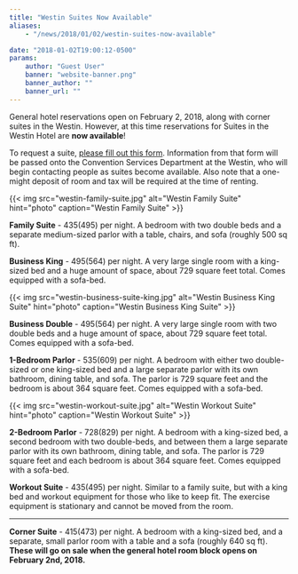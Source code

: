 ```yaml
---
title: "Westin Suites Now Available"
aliases:
    - "/news/2018/01/02/westin-suites-now-available"

date: "2018-01-02T19:00:12-0500"
params:
    author: "Guest User"
    banner: "website-banner.png"
    banner_author: ""
    banner_url: ""
---
```


General hotel reservations open on February 2, 2018, along with corner suites in the Westin. However, at this time reservations for Suites in the Westin Hotel are **now available**!

To request a suite, [please fill out this form](https://docs.google.com/forms/d/e/1FAIpQLSf9mKs4I2hZYEuJmy2i1cCqg5EHG-_BCh3g6ai7elQoM9KxCQ/viewform). Information from that form will be passed onto the Convention Services Department at the Westin, who will begin contacting people as suites become available. Also note that a one-might deposit of room and tax will be required at the time of renting.

{{< img src="westin-family-suite.jpg" alt="Westin Family Suite" hint="photo" caption="Westin Family Suite" >}}

**Family Suite** - $435 ($495) per night. A bedroom with two double beds and a separate medium-sized parlor with a table, chairs, and sofa (roughly 500 sq ft).

**Business King** - $495 ($564) per night. A very large single room with a king-sized bed and a huge amount of space, about 729 square feet total. Comes equipped with a sofa-bed.

{{< img src="westin-business-suite-king.jpg" alt="Westin Business King Suite" hint="photo" caption="Westin Business King Suite" >}}

**Business Double** - $495 ($564) per night. A very large single room with two double beds and a huge amount of space, about 729 square feet total. Comes equipped with a sofa-bed.

**1-Bedroom Parlor** - $535 ($609) per night. A bedroom with either two double-sized or one king-sized bed and a large separate parlor with its own bathroom, dining table, and sofa. The parlor is 729 square feet and the bedroom is about 364 square feet. Comes equipped with a sofa-bed.

{{< img src="westin-workout-suite.jpg" alt="Westin Workout Suite" hint="photo" caption="Westin Workout Suite" >}}

**2-Bedroom Parlor** - $728 ($829) per night. A bedroom with a king-sized bed, a second bedroom with two double-beds, and between them a large separate parlor with its own bathroom, dining table, and sofa. The parlor is 729 square feet and each bedroom is about 364 square feet. Comes equipped with a sofa-bed.

**Workout Suite** - $435 ($495) per night. Similar to a family suite, but with a king bed and workout equipment for those who like to keep fit. The exercise equipment is stationary and cannot be moved from the room.

***

**Corner Suite** - $415 ($473) per night. A bedroom with a king-sized bed, and a separate, small parlor room with a table and a sofa (roughly 640 sq ft). **These will go on sale when the general hotel room block opens on February 2nd, 2018.**
